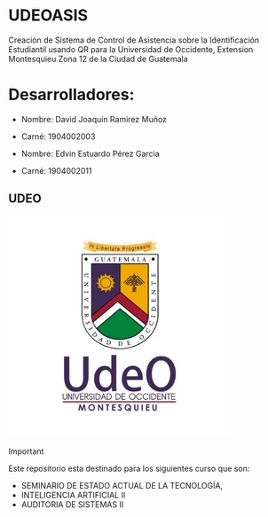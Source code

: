 # UDEOASIS
Creación de Sistema de Control de Asistencia sobre la Identificación Estudiantil usando QR para la Universidad de Occidente, Extension Montesquieu Zona 12 de la Ciudad de Guatemala

# Desarrolladores:
- Nombre: David Joaquin Ramirez Muñoz
- Carné: 1904002003

- Nombre: Edvin Estuardo Pérez Garcia
- Carné: 1904002011
## UDEO
![LogoUDEO](Logo.jpg)

>[!IMPORTANT]
> Este repositorio esta destinado para los siguientes curso que son:
>- SEMINARIO DE ESTADO ACTUAL DE LA TECNOLOGÍA,
>- INTELIGENCIA ARTIFICIAL II
>- AUDITORIA DE SISTEMAS II 

